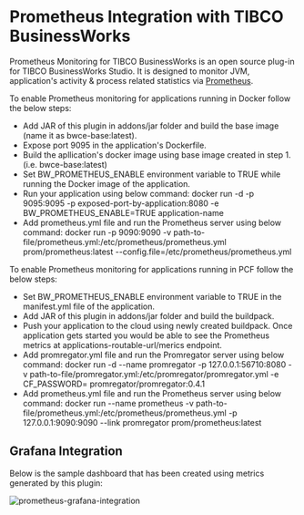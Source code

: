 # Prometheus Integration with TIBCO BusinessWorks

Prometheus Monitoring for TIBCO BusinessWorks is an open source plug-in for TIBCO BusinessWorks Studio. It is designed to monitor JVM, application's activity & process related statistics via [Prometheus](https://prometheus.io).

To enable Prometheus monitoring for applications running in Docker follow the below steps:
* Add JAR of this plugin in addons/jar folder and build the base image (name it as bwce-base:latest).
* Expose port 9095 in the application's Dockerfile.
* Build the apllication's docker image using base image created in step 1. (i.e. bwce-base:latest)
* Set BW_PROMETHEUS_ENABLE environment variable to TRUE while running the Docker image of the application.
* Run your application using below command:
docker run -d -p 9095:9095 -p exposed-port-by-application:8080 -e BW_PROMETHEUS_ENABLE=TRUE application-name
* Add prometheus.yml file and run the Prometheus server using below command:
docker run -p 9090:9090 -v path-to-file/prometheus.yml:/etc/prometheus/prometheus.yml prom/prometheus:latest --config.file=/etc/prometheus/prometheus.yml

To enable Prometheus monitoring for applications running in PCF follow the below steps:
* Set BW_PROMETHEUS_ENABLE environment variable to TRUE in the manifest.yml file of the application.
* Add JAR of this plugin in addons/jar folder and build the buildpack.
* Push your application to the cloud using newly created buildpack. Once application gets started you would be able to see the Prometheus metrics at applications-routable-url/merics endpoint.
* Add promregator.yml file and run the Promregator server using below command:
docker run -d --name promregator -p 127.0.0.1:56710:8080 -v path-to-file/promregator.yml:/etc/promregator/promregator.yml -e CF_PASSWORD=<cloud-foundary-password> promregator/promregator:0.4.1
* Add prometheus.yml file and run the Prometheus server using below command:
docker run --name prometheus -v path-to-file/prometheus.yml:/etc/prometheus/prometheus.yml -p 127.0.0.1:9090:9090 --link promregator prom/prometheus:latest

## Grafana Integration

Below is the sample dashboard that has been created using metrics generated by this plugin:

![prometheus-grafana-integration](https://user-images.githubusercontent.com/44194609/49129290-25ce8180-f2f5-11e8-80f0-ea54f121cadd.png)
